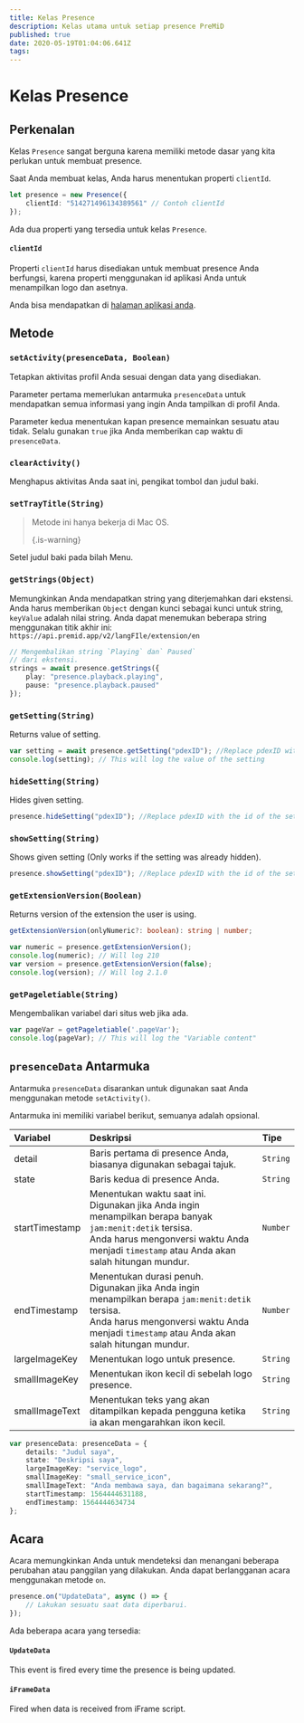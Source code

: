 ```yaml
---
title: Kelas Presence
description: Kelas utama untuk setiap presence PreMiD
published: true
date: 2020-05-19T01:04:06.641Z
tags:
---
```


# Kelas Presence

## Perkenalan

Kelas `Presence` sangat berguna karena memiliki metode dasar yang kita perlukan untuk membuat presence.

 Saat Anda membuat kelas, Anda harus menentukan properti `clientId`.

```typescript
let presence = new Presence({
    clientId: "514271496134389561" // Contoh clientId
});
```

Ada dua properti yang tersedia untuk kelas `Presence`.

#### `clientId`

Properti `clientId` harus disediakan untuk membuat presence Anda berfungsi, karena properti menggunakan id aplikasi Anda untuk menampilkan logo dan asetnya.

Anda bisa mendapatkan di [halaman aplikasi anda](https://discordapp.com/developers/applications).

## Metode

### `setActivity(presenceData, Boolean)`

Tetapkan aktivitas profil Anda sesuai dengan data yang disediakan.

Parameter pertama memerlukan antarmuka `presenceData` untuk mendapatkan semua informasi yang ingin Anda tampilkan di profil Anda.

Parameter kedua menentukan kapan presence memainkan sesuatu atau tidak. Selalu gunakan `true` jika Anda memberikan cap waktu di `presenceData`.

### `clearActivity()`

Menghapus aktivitas Anda saat ini, pengikat tombol dan judul baki.

### `setTrayTitle(String)`

> Metode ini hanya bekerja di Mac OS. 
> 
> {.is-warning}

Setel judul baki pada bilah Menu.

### `getStrings(Object)`

Memungkinkan Anda mendapatkan string yang diterjemahkan dari ekstensi. Anda harus memberikan `Object` dengan kunci sebagai kunci untuk string, `keyValue` adalah nilai string. Anda dapat menemukan beberapa string menggunakan titik akhir ini: `https://api.premid.app/v2/langFIle/extension/en`

```typescript
// Mengembalikan string `Playing` dan` Paused`
// dari ekstensi.
strings = await presence.getStrings({
    play: "presence.playback.playing",
    pause: "presence.playback.paused"
});
```

### `getSetting(String)`
Returns value of setting.
```typescript
var setting = await presence.getSetting("pdexID"); //Replace pdexID with the id of the setting
console.log(setting); // This will log the value of the setting
```

### `hideSetting(String)`
Hides given setting.
```typescript
presence.hideSetting("pdexID"); //Replace pdexID with the id of the setting
```

### `showSetting(String)`
Shows given setting (Only works if the setting was already hidden).
```typescript
presence.showSetting("pdexID"); //Replace pdexID with the id of the setting
```

### `getExtensionVersion(Boolean)`
Returns version of the extension the user is using.
```typescript
getExtensionVersion(onlyNumeric?: boolean): string | number;

var numeric = presence.getExtensionVersion();
console.log(numeric); // Will log 210
var version = presence.getExtensionVersion(false);
console.log(version); // Will log 2.1.0
```

### `getPageletiable(String)`

Mengembalikan variabel dari situs web jika ada.

```typescript
var pageVar = getPageletiable('.pageVar');
console.log(pageVar); // This will log the "Variable content"
```

## `presenceData` Antarmuka

Antarmuka `presenceData` disarankan untuk digunakan saat Anda menggunakan metode `setActivity()`.

Antarmuka ini memiliki variabel berikut, semuanya adalah opsional.

<table>
  <thead>
    <tr>
      <th style="text-align:left">Variabel</th>
      <th style="text-align:left">Deskripsi</th>
      <th style="text-align:left">Tipe</th>
    </tr>
  </thead>
  <tbody>
    <tr>
      <td style="text-align:left">detail</td>
      <td style="text-align:left">Baris pertama di presence Anda, biasanya digunakan sebagai tajuk.</td>
      <td style="text-align:left"><code>String</code>
      </td>
    </tr>
    <tr>
      <td style="text-align:left">state</td>
      <td style="text-align:left">Baris kedua di presence Anda.</td>
      <td style="text-align:left"><code>String</code>
      </td>
    </tr>
    <tr>
      <td style="text-align:left">startTimestamp</td>
      <td style="text-align:left">Menentukan waktu saat ini.<br>
        Digunakan jika Anda ingin menampilkan berapa banyak <code>jam:menit:detik</code> tersisa.
          <br>Anda harus mengonversi waktu Anda menjadi <code>timestamp</code> atau Anda akan salah
          hitungan mundur.
      </td>
      <td style="text-align:left"><code>Number</code>
      </td>
    </tr>
    <tr>
      <td style="text-align:left">endTimestamp</td>
      <td style="text-align:left">Menentukan durasi penuh.
        <br>Digunakan jika Anda ingin menampilkan berapa <code>jam:menit:detik</code> tersisa.
          <br>Anda harus mengonversi waktu Anda menjadi <code>timestamp</code> atau Anda akan salah
          hitungan mundur.
      </td>
      <td style="text-align:left"><code>Number</code>
      </td>
    </tr>
    <tr>
      <td style="text-align:left">largeImageKey</td>
      <td style="text-align:left">Menentukan logo untuk presence.</td>
      <td style="text-align:left"><code>String</code>
      </td>
    </tr>
    <tr>
      <td style="text-align:left">smallImageKey</td>
      <td style="text-align:left">Menentukan ikon kecil di sebelah logo presence.</td>
      <td style="text-align:left"><code>String</code>
      </td>
    </tr>
    <tr>
      <td style="text-align:left">smallImageText</td>
      <td style="text-align:left">Menentukan teks yang akan ditampilkan kepada pengguna ketika ia akan mengarahkan ikon
        kecil.</td>
      <td style="text-align:left"><code>String</code>
      </td>
    </tr>
  </tbody>
</table>

```typescript
var presenceData: presenceData = {
    details: "Judul saya",
    state: "Deskripsi saya",
    largeImageKey: "service_logo",
    smallImageKey: "small_service_icon",
    smallImageText: "Anda membawa saya, dan bagaimana sekarang?",
    startTimestamp: 1564444631188,
    endTimestamp: 1564444634734
};
```

## Acara

Acara memungkinkan Anda untuk mendeteksi dan menangani beberapa perubahan atau panggilan yang dilakukan. Anda dapat berlangganan acara menggunakan metode `on`.

```typescript
presence.on("UpdateData", async () => {
    // Lakukan sesuatu saat data diperbarui.
});
```

Ada beberapa acara yang tersedia:

#### `UpdateData`

This event is fired every time the presence is being updated.

#### `iFrameData`

Fired when data is received from iFrame script.
